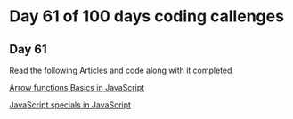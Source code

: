 # Day 61 of 100 days coding callenges

## Day 61
Read the following Articles and code along with it completed


[Arrow functions Basics in JavaScript](https://javascript.info/arrow-functions-basics)

[JavaScript specials in JavaScript ](https://javascript.info/javascript-specials)